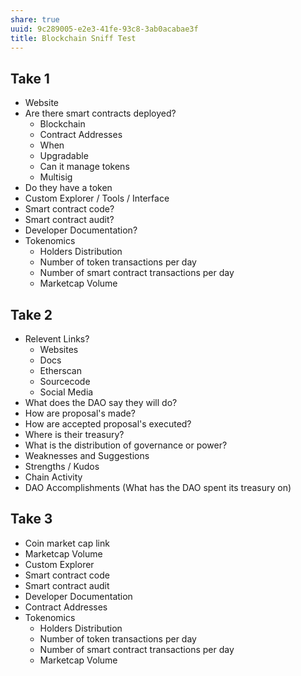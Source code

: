 ```yaml
---
share: true
uuid: 9c289005-e2e3-41fe-93c8-3ab0acabae3f
title: Blockchain Sniff Test
---
```

## Take 1

* Website
* Are there smart contracts deployed?
  * Blockchain
  * Contract Addresses
  * When
  * Upgradable
  * Can it manage tokens
  * Multisig
* Do they have a token
* Custom Explorer / Tools / Interface
* Smart contract code?
* Smart contract audit?
* Developer Documentation?
* Tokenomics
  * Holders Distribution
  * Number of token transactions per day
  * Number of smart contract transactions per day
  * Marketcap Volume

## Take 2

* Relevent Links?
	* Websites
	* Docs
	* Etherscan
	* Sourcecode
	* Social Media
* What does the DAO say they will do?
* How are proposal's made?
*  How are accepted proposal's executed?
* Where is their treasury?
* What is the distribution of governance or power?
* Weaknesses and Suggestions
* Strengths / Kudos
* Chain Activity
* DAO Accomplishments (What has the DAO spent its treasury on)
## Take 3

* Coin market cap link
* Marketcap Volume
* Custom Explorer
* Smart contract code
* Smart contract audit
* Developer Documentation
* Contract Addresses
* Tokenomics
  * Holders Distribution
  * Number of token transactions per day
  * Number of smart contract transactions per day
  * Marketcap Volume